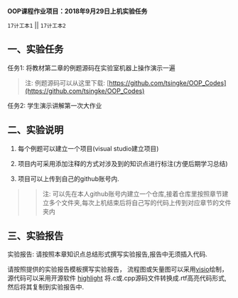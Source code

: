 **OOP课程作业项目：2018年9月29日上机实验任务**

`17计工本1`  || `17计工本2`

## 一、实验任务

任务1: 将教材第二章的例题源码在实验室机器上操作演示一遍

 > 注: 例题源码可以从这里下载: [https://github.com/tsingke/OOP_Codes](https://github.com/tsingke/OOP_Codes)


任务2: 学生演示讲解第一次大作业


## 二、实验说明

1. 每个例题可以建立一个项目(visual studio建立项目)

2. 项目内可采用添加注释的方式对涉及到的知识点进行标注(方便后期学习总结)

3. 项目可以上传到自己的github账号内.
>>注: 可以先在本人github账号内建立一个仓库,接着仓库里按照章节建立多个文件夹,每次上机结束后将自己写的代码上传到对应章节的文件夹内


## 三、实验报告

实验报告: 请按照本章知识点总结形式撰写实验报告,报告中无须插入代码.

请按照提供的实验报告模板撰写实验报告， 流程图或矢量图可以采用[visio](https://www.google.com/search?q=Microsoft%20Office%20%E4%B8%93%E4%B8%9A%E5%A2%9E%E5%BC%BA%E7%89%88%202016%20&ie=UTF-8)绘制，源代码可以采用开源软件 [highlight](http://www.andre-simon.de/) 将.c或.cpp源码文件转换成.rtf高亮代码形式,然后将其复制到实验报告中.
